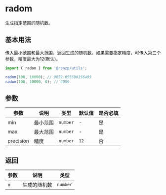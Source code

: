 # radom

生成指定范围的随机数。

## 基本用法

传入最小范围和最大范围，返回生成的随机数。如果需要指定精度，可传入第三个参数，精度最大为12(默认)。

```ts
import { radom } from '@renzp/utils';

radom(100, 10000); // 9059.655590156493
radom(100, 10000, 0); // 9059
```

## 参数

| 参数      | 说明     | 类型     | 默认值 | 是否必填 |
| --------- | -------- | -------- | ------ | -------- |
| min       | 最小范围 | `number` | -      | 是       |
| max       | 最大范围 | `number` | -      | 是       |
| precision | 精度     | `number` | `12`   | 否       |


## 返回

| 参数 | 说明         | 类型     |
| ---- | ------------ | -------- |
| v    | 生成的随机数 | `number` |
